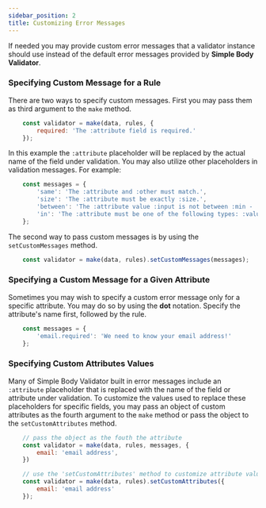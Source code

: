 ```yaml
---
sidebar_position: 2
title: Customizing Error Messages
---
```


If needed you may provide custom error messages that a validator instance should use instead of the default error messages provided by **Simple Body Validator**. 

### Specifying Custom Message for a Rule

There are two ways to specify custom messages. First you may pass them as third argument to the <code>make</code> method.

```js
    const validator = make(data, rules, {
        required: 'The :attribute field is required.'
    });
```

In this example the <code>:attribute</code> placeholder will be replaced by the actual name of the field under validation. You may also utilize other placeholders in validation messages. For example:

```js
    const messages = {
        'same': 'The :attribute and :other must match.',
        'size': 'The :attribute must be exactly :size.',
        'between': 'The :attribute value :input is not between :min - :max.',
        'in': 'The :attribute must be one of the following types: :values'
    };

```

The second way to pass custom messages is by using the <code>setCustomMessages</code> method.

```js
    const validator = make(data, rules).setCustomMessages(messages);
```

### Specifying a Custom Message for a Given Attribute

Sometimes you may wish to specify a custom error message only for a specific attribute. You may do so by using the **dot** notation. Specify the attribute's name first, followed by the rule.

```js
    const messages = {
        'email.required': 'We need to know your email address!'
    };
```

### Specifying Custom Attributes Values

Many of Simple Body Validator built in error messages include an <code>:attribute</code> placeholder that is replaced with the name of the field or attribute under validation. To customize the values used to replace these placeholders for specific fields, you may pass an object of custom attributes as the fourth argument to the <code>make</code> method or pass the object to the <code>setCustomAttributes</code> method.

```js
    // pass the object as the fouth the attribute
    const validator = make(data, rules, messages, {
        email: 'email address',
    })
```

```js
    // use the 'setCustomAttributes' method to customize attribute value
    const validator = make(data, rules).setCustomAttributes({
        email: 'email address'
    });
```



